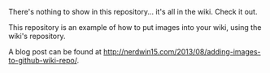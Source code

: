 There's nothing to show in this repository... it's all in the wiki. Check it out.

This repository is an example of how to put images into your wiki, using the wiki's repository.

A blog post can be found at http://nerdwin15.com/2013/08/adding-images-to-github-wiki-repo/.
